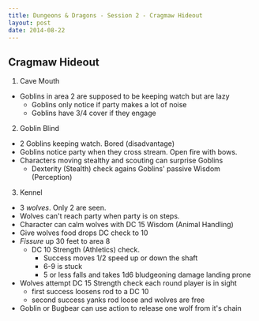 ```yaml
---
title: Dungeons & Dragons - Session 2 - Cragmaw Hideout
layout: post
date: 2014-08-22
---
```


## Cragmaw Hideout

1. Cave Mouth
  * Goblins in area 2 are supposed to be keeping watch but are lazy
    * Goblins only notice if party makes a lot of noise
    * Goblins have 3/4 cover if they engage

2. Goblin Blind
  * 2 Goblins keeping watch. Bored (disadvantage)
  * Goblins notice party when they cross stream. Open fire with bows.
  * Characters moving stealthy and scouting can surprise Goblins
    * Dexterity (Stealth) check agains Goblins' passive Wisdom (Perception)

3. Kennel
  * 3 *wolves*. Only 2 are seen.
  * Wolves can't reach party when party is on steps.
  * Character can calm wolves with DC 15 Wisdom (Animal Handling)
  * Give wolves food drops DC check to 10
  * *Fissure* up 30 feet to area 8
    * DC 10 Strength (Athletics) check.
      * Success moves 1/2 speed up or down the shaft
      * 6-9 is stuck
      * 5 or less falls and takes 1d6 bludgeoning damage landing prone
  * Wolves attempt DC 15 Strength check each round player is in sight
    * first success loosens rod to a DC 10
    * second success yanks rod loose and wolves are free
  * Goblin or Bugbear can use action to release one wolf from it's chain

